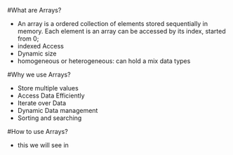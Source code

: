 #What are Arrays?
- An array is a ordered collection of elements stored sequentially in memory. Each element is an array can be accessed by its index, started from 0;
- indexed Access
- Dynamic size
- homogeneous or heterogeneous: can hold a mix data types 


#Why we use Arrays?
- Store multiple values
- Access Data Efficiently 
- Iterate over Data
- Dynamic Data management
- Sorting and searching 




#How to use Arrays?
- this we will see in 